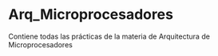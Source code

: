 # Arq_Microprocesadores
Contiene todas las prácticas de la materia de Arquitectura de Microprocesadores
